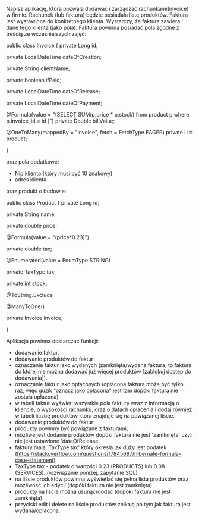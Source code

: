 Napisz aplikację, która pozwala dodawać i zarządzać rachunkami(invoice) w firmie. Rachunek (lub faktura) będzie posiadała listę produktów. Faktura jest wystawiona do konkretnego klienta. Wystarczy, że faktura zawiera dane tego klienta (jako pola).
Faktura powinna posiadać pola zgodne z treścią ze wcześniejszych zajęć:

public class Invoice  {
   private Long id;
   
   private LocalDateTime dateOfCreation;
   
   private String clientName;
   
   private boolean ifPaid;
   
   private LocalDateTime dateOfRelease;
   
   private LocalDateTime dateOfPayment;
   
   @Formula(value = "(SELECT SUM(p.price * p.stock) from product p where p.invoice_id = id )")
   private Double billValue;
   
   @OneToMany(mappedBy = "invoice", fetch = FetchType.EAGER)
   private List<Product> product;
   
}

oraz pola dodatkowe:
- Nip klienta (który musi być 10 znakowy)
- adres klienta

oraz produkt o budowie:
  
public class Product {
   private Long id;
   
   private String name;
   
   private double price;
   
   @Formula(value = "(price*0.23)")
   
   private double tax;
   
   @Enumerated(value = EnumType.STRING)
   
   private TaxType tax;
   
   private int stock;
   
   @ToString.Exclude
   
   @ManyToOne()
   
   private Invoice invoice;
   
}

Aplikacja powinna dostarczać funkcji:
- dodawanie faktur,
- dodawanie produktów do faktur
- oznaczanie faktur jako wydanych (zamknięta/wydana faktura, to faktura do której nie można dodawać już więcej produktów [zablokuj dostęp do dodawania]).
- oznaczanie faktur jako opłaconych (opłacona faktura może być tylko raz, więc guzik "oznacz jako opłacona" jest tam dopóki faktura nie została opłacona)
- w tabeli faktur wyświetl wszystkie pola faktury wraz z informacją o kliencie, o wysokości rachunku, oraz o datach opłacenia i dodaj również w tabeli liczbę produktów która znajduje się na powiązanej liście.
- dodawanie produktów do faktur:
- produkty powinny być powiązane z fakturami,
- możliwe jest dodanie produktów dopóki faktura nie jest 'zamknięta' czyli nie jest ustawione 'dateOfRelease'
- faktury mają 'TaxType tax' który określa jak duży jest podatek (https://stackoverflow.com/questions/17845697/hibernate-formula-case-statement)
- TaxType tax - podatek o wartości 0.23 (PRODUCTS) lub 0.08 (SERVICES). (rozwiązanie poniżej, zapytanie SQL)
- na liście produktów powinna wyświetlać się pełna lista produktów oraz możliwość ich edycji (dopóki faktura nie jest zamknięta)
- produkty na liście można usunąć/dodać (dopóki faktura nie jest zamknięta)
- przyciski edit i delete na liście produktów znikają po tym jak faktura jest wydana/opłacona.

